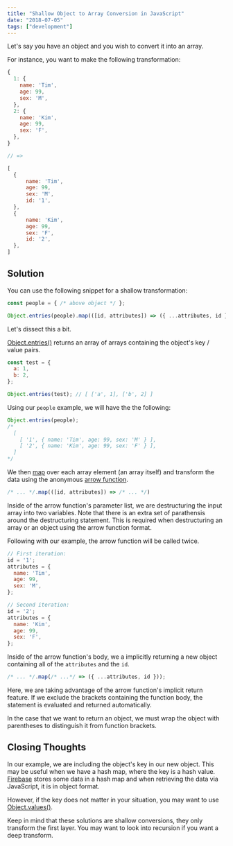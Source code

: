 ```yaml
---
title: "Shallow Object to Array Conversion in JavaScript"
date: "2018-07-05"
tags: ["development"]
---
```


Let's say you have an object and you wish to convert it into an array.

For instance, you want to make the following transformation:

```js
{
  1: {
    name: 'Tim',
    age: 99,
    sex: 'M',
  },
  2: {
    name: 'Kim',
    age: 99,
    sex: 'F',
  },
}

// =>

[
  {
      name: 'Tim',
      age: 99,
      sex: 'M',
      id: '1',
  },
  {
      name: 'Kim',
      age: 99,
      sex: 'F',
      id: '2',
  },
]
```

## Solution

You can use the following snippet for a shallow transformation:

```js
const people = { /* above object */ };

Object.entries(people).map(([id, attributes]) => ({ ...attributes, id }));
```

Let's dissect this a bit.

[Object.entries()](https://developer.mozilla.org/en-US/docs/Web/JavaScript/Reference/Global_Objects/Object/entries) returns an array of arrays containing the object's key / value pairs.

```js
const test = {
  a: 1,
  b: 2,
};

Object.entries(test); // [ ['a', 1], ['b', 2] ]
```

Using our `people` example, we will have the the following:

```js
Object.entries(people);
/*
  [
    [ '1', { name: 'Tim', age: 99, sex: 'M' } ],
    [ '2', { name: 'Kim', age: 99, sex: 'F' } ],
  ]
*/
```

We then [map](https://developer.mozilla.org/en-US/docs/Web/JavaScript/Reference/Global_Objects/Array/map) over each array element (an array itself) and transform the data using the anonymous [arrow function](https://developer.mozilla.org/en-US/docs/Web/JavaScript/Reference/Functions/Arrow_functions).

```js
/* ... */.map(([id, attributes]) => /* ... */)
```

Inside of the arrow function's parameter list, we are destructuring the input array into two variables. Note that there is an extra set of parathensis around the destructuring statement. This is required when destructuring an array or an object using the arrow function format.

Following with our example, the arrow function will be called twice.

```js
// First iteration:
id = '1';
attributes = {
  name: 'Tim',
  age: 99,
  sex: 'M',
};

// Second iteration:
id = '2';
attributes = {
  name: 'Kim',
  age: 99,
  sex: 'F',
};
```

Inside of the arrow function's body, we a implicitly returning a new object containing all of the `attributes` and the `id`.

```js
/* ... */.map(/* ...*/ => ({ ...attributes, id }));
```

Here, we are taking advantage of the arrow function's implicit return feature. If we exclude the brackets containing the function body, the statement is evaluated and returned automatically.

In the case that we want to return an object, we must wrap the object with parentheses to distinguish it from function brackets.

## Closing Thoughts

In our example, we are including the object's key in our new object. This may be useful when we have a hash map, where the key is a hash value. [Firebase](https://firebase.google.com/) stores some data in a hash map and when retrieving the data via JavaScript, it is in object format.

However, if the key does not matter in your situation, you may want to use [Object.values()](https://developer.mozilla.org/en-US/docs/Web/JavaScript/Reference/Global_Objects/Object/values).

Keep in mind that these solutions are shallow conversions, they only transform the first layer. You may want to look into recursion if you want a deep transform.
